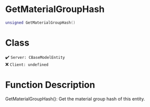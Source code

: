 # GetMaterialGroupHash
```lua
unsigned GetMaterialGroupHash()
```
# Class
✔️ `Server: CBaseModelEntity`  
❌ `Client: undefined`  

# Function Description
GetMaterialGroupHash(): Get the material group hash of this entity.
